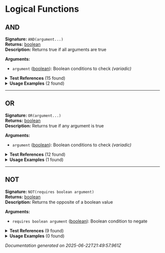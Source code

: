 # Logical Functions


## AND

**Signature:** `AND(argument...)`  
**Returns:** [boolean](../types.md#boolean)  
**Description:** Returns true if all arguments are true

**Arguments:**
- `argument` ([boolean](../types.md#boolean)): Boolean conditions to check *(variadic)*


<details>
<summary><strong>Test References</strong> (15 found)</summary>

- **boolean-literals.test.js** (1 reference)
  - [Line 30](/tests/boolean-literals.test.js#L30): `const result = evaluateFormula('AND(TRUE, FALSE)', testContext);`

- **if-function.test.js** (1 reference)
  - [Line 42](/tests/if-function.test.js#L42): `const result = evaluateFormula('IF(AND(revenue > 1000, cost < 500), "Good Deal", "Check Again")', testContext);`

- **logical-operators-functions.test.js** (13 references)
  - [Line 12](/tests/logical-operators-functions.test.js#L12): `const result = evaluateFormula('AND(revenue > 1000, cost < 500)', testContext);`
  - [Line 17](/tests/logical-operators-functions.test.js#L17): `const result = evaluateFormula('AND(revenue > 1000, cost < 500, amount > 0)', testContext);`
  - [Line 22](/tests/logical-operators-functions.test.js#L22): `const result = evaluateFormula('AND(closed, syndication)', testContext);`
  - [Line 27](/tests/logical-operators-functions.test.js#L27): `const result = evaluateFormula('AND(TRUE, FALSE)', testContext);`
  - [Line 70](/tests/logical-operators-functions.test.js#L70): `const result = evaluateFormula('AND(OR(revenue > 1000, cost < 100), revenue < 10000)', testContext);`
  - [Line 75](/tests/logical-operators-functions.test.js#L75): `const result = evaluateFormula('NOT(AND(revenue > 1000, cost < 100))', testContext);`
  - [Line 80](/tests/logical-operators-functions.test.js#L80): `const result = evaluateFormula('OR(AND(revenue > 1000, NOT(closed)), amount = 0)', testContext);`
  - [Line 86](/tests/logical-operators-functions.test.js#L86): `const result = evaluateFormula('AND(revenue > 0, cost > 0, amount > 0, closed)', testContext);`
  - [Line 97](/tests/logical-operators-functions.test.js#L97): `const result = evaluateFormula('AND(ISNULL(revenue), ISBLANK(note))', testContext);`
  - [Line 109](/tests/logical-operators-functions.test.js#L109): `() => evaluateFormula('AND()', testContext),`
  - [Line 117](/tests/logical-operators-functions.test.js#L117): `() => evaluateFormula('AND(TRUE)', testContext),`
  - [Line 157](/tests/logical-operators-functions.test.js#L157): `() => evaluateFormula('AND(revenue, cost)', testContext),`
  - [Line 181](/tests/logical-operators-functions.test.js#L181): `() => evaluateFormula('AND(revenue > 1000, cost, closed)', testContext),`
</details>

<details>
<summary><strong>Usage Examples</strong> (2 found)</summary>

- **examples/table/submission/compliance_check.formula** (1 reference)
  - [Line 1](/examples/table/submission/compliance_check.formula#L1): `IF(AND(amount <= 250000, DATEDIF(created_at, TODAY(), "days") <= 60), "✅ COMPLIANT", "⚠️ REVIEW NEEDED") & " | Age: " & STRING(DATEDIF(created_at, TODAY(), "days")) & " days"`

- **examples/table/submission/seasonal_analysis.formula** (1 reference)
  - [Line 1](/examples/table/submission/seasonal_analysis.formula#L1): `IF(AND(MONTH(created_at) >= 3, MONTH(created_at) <= 5), "🌸 SPRING", IF(AND(MONTH(created_at) >= 6, MONTH(created_at) <= 8), "☀️ SUMMER", IF(AND(MONTH(created_at) >= 9, MONTH(created_at) <= 11), "🍂 FALL", "❄️ WINTER"))) & " " & STRING(YEAR(created_at)) & " | " & merchant_rel.business_name`
</details>

---

## OR

**Signature:** `OR(argument...)`  
**Returns:** [boolean](../types.md#boolean)  
**Description:** Returns true if any argument is true

**Arguments:**
- `argument` ([boolean](../types.md#boolean)): Boolean conditions to check *(variadic)*


<details>
<summary><strong>Test References</strong> (12 found)</summary>

- **boolean-literals.test.js** (1 reference)
  - [Line 36](/tests/boolean-literals.test.js#L36): `const result = evaluateFormula('OR(TRUE, FALSE)', testContext);`

- **logical-operators-functions.test.js** (11 references)
  - [Line 33](/tests/logical-operators-functions.test.js#L33): `const result = evaluateFormula('OR(revenue > 5000, cost < 100)', testContext);`
  - [Line 38](/tests/logical-operators-functions.test.js#L38): `const result = evaluateFormula('OR(revenue > 5000, cost < 100, amount = 0)', testContext);`
  - [Line 43](/tests/logical-operators-functions.test.js#L43): `const result = evaluateFormula('OR(closed, open_approval)', testContext);`
  - [Line 48](/tests/logical-operators-functions.test.js#L48): `const result = evaluateFormula('OR(TRUE, FALSE)', testContext);`
  - [Line 70](/tests/logical-operators-functions.test.js#L70): `const result = evaluateFormula('AND(OR(revenue > 1000, cost < 100), revenue < 10000)', testContext);`
  - [Line 80](/tests/logical-operators-functions.test.js#L80): `const result = evaluateFormula('OR(AND(revenue > 1000, NOT(closed)), amount = 0)', testContext);`
  - [Line 91](/tests/logical-operators-functions.test.js#L91): `const result = evaluateFormula('OR(revenue > 5000, cost < 100, amount = 0, closed, syndication)', testContext);`
  - [Line 102](/tests/logical-operators-functions.test.js#L102): `const result = evaluateFormula('OR(ISNULL(revenue), revenue > 1000)', testContext);`
  - [Line 125](/tests/logical-operators-functions.test.js#L125): `() => evaluateFormula('OR()', testContext),`
  - [Line 133](/tests/logical-operators-functions.test.js#L133): `() => evaluateFormula('OR(FALSE)', testContext),`
  - [Line 165](/tests/logical-operators-functions.test.js#L165): `() => evaluateFormula('OR(revenue > 1000, "text")', testContext),`
</details>

<details>
<summary><strong>Usage Examples</strong> (1 found)</summary>

- **examples/table/submission/weekend_detector.formula** (1 reference)
  - [Line 1](/examples/table/submission/weekend_detector.formula#L1): `IF(OR(WEEKDAY(created_at) = 1, WEEKDAY(created_at) = 7), "📅 WEEKEND SUBMISSION", "🏢 WEEKDAY SUBMISSION") & " | " & STRING(WEEKDAY(created_at)) & "/7"`
</details>

---

## NOT

**Signature:** `NOT(requires boolean argument)`  
**Returns:** [boolean](../types.md#boolean)  
**Description:** Returns the opposite of a boolean value

**Arguments:**
- `requires boolean argument` ([boolean](../types.md#boolean)): Boolean condition to negate


<details>
<summary><strong>Test References</strong> (9 found)</summary>

- **boolean-literals.test.js** (1 reference)
  - [Line 24](/tests/boolean-literals.test.js#L24): `const result = evaluateFormula('NOT(FALSE)', testContext);`

- **logical-operators-functions.test.js** (8 references)
  - [Line 54](/tests/logical-operators-functions.test.js#L54): `const result = evaluateFormula('NOT(revenue > 1000)', testContext);`
  - [Line 59](/tests/logical-operators-functions.test.js#L59): `const result = evaluateFormula('NOT(closed)', testContext);`
  - [Line 64](/tests/logical-operators-functions.test.js#L64): `const result = evaluateFormula('NOT(TRUE)', testContext);`
  - [Line 75](/tests/logical-operators-functions.test.js#L75): `const result = evaluateFormula('NOT(AND(revenue > 1000, cost < 100))', testContext);`
  - [Line 80](/tests/logical-operators-functions.test.js#L80): `const result = evaluateFormula('OR(AND(revenue > 1000, NOT(closed)), amount = 0)', testContext);`
  - [Line 141](/tests/logical-operators-functions.test.js#L141): `() => evaluateFormula('NOT()', testContext),`
  - [Line 149](/tests/logical-operators-functions.test.js#L149): `() => evaluateFormula('NOT(TRUE, FALSE)', testContext),`
  - [Line 173](/tests/logical-operators-functions.test.js#L173): `() => evaluateFormula('NOT(revenue)', testContext),`
</details>

<details>
<summary><strong>Usage Examples</strong> (0 found)</summary>

No usage examples found for this function.
</details>


*Documentation generated on 2025-06-22T21:49:57.961Z*
